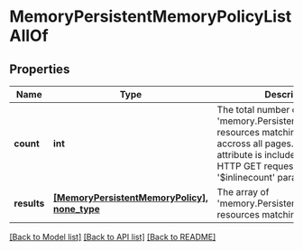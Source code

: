 # MemoryPersistentMemoryPolicyListAllOf

## Properties
Name | Type | Description | Notes
------------ | ------------- | ------------- | -------------
**count** | **int** | The total number of &#39;memory.PersistentMemoryPolicy&#39; resources matching the request, accross all pages. The &#39;Count&#39; attribute is included when the HTTP GET request includes the &#39;$inlinecount&#39; parameter. | [optional] 
**results** | [**[MemoryPersistentMemoryPolicy], none_type**](MemoryPersistentMemoryPolicy.md) | The array of &#39;memory.PersistentMemoryPolicy&#39; resources matching the request. | [optional] 

[[Back to Model list]](../README.md#documentation-for-models) [[Back to API list]](../README.md#documentation-for-api-endpoints) [[Back to README]](../README.md)


